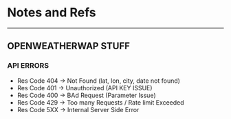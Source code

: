 # Notes and Refs

---------------

## OPENWEATHERWAP STUFF

### API ERRORS

- Res Code 404 -> Not Found (lat, lon, city, date not found)
- Res Code 401 -> Unauthorized (API KEY ISSUE)
- Res Code 400 -> BAd Request (Parameter Issue)
- Res Code 429 -> Too many Requests / Rate limit Exceeded
- Res Code 5XX -> Internal Server Side Error